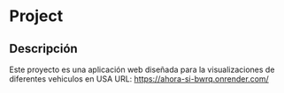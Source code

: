 # Project 
## Descripción

Este proyecto es una aplicación web diseñada para la visualizaciones de diferentes vehiculos en USA
URL: https://ahora-si-bwrq.onrender.com/
